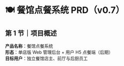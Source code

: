 # 🍽️ 餐馆点餐系统 PRD（v0.7）

## 第 1 节｜项目概述
**产品名称**：餐馆点餐系统  
**形态**：单店版 Web 管理后台 + 用户 H5 点餐端（后期）  
**目标用户**：独立餐馆店主、前厅与后厨员工  
